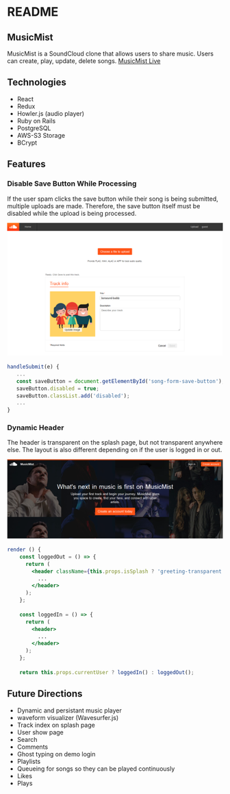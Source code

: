 # README

## MusicMist 

MusicMist is a SoundCloud clone that allows users to share music. Users can create, play, update, delete songs. [MusicMist Live](https://music-mist.herokuapp.com/)


## Technologies 

* React 
* Redux 
* Howler.js (audio player)
* Ruby on Rails 
* PostgreSQL
* AWS-S3 Storage
* BCrypt


## Features 

### Disable Save Button While Processing 

If the user spam clicks the save button while their song is being submitted, multiple uploads are made. Therefore, the save button itself must be disabled while the upload is being processed.

![alt text](https://github.com/Tianyou-Song/MusicMist/blob/master/app/assets/images/save-disable.png)

 ```jsx 
handleSubmit(e) {
	...
    const saveButton = document.getElementById('song-form-save-button');
    saveButton.disabled = true;
    saveButton.classList.add('disabled');
    ...
}

 ```


### Dynamic Header 

The header is transparent on the splash page, but not transparent anywhere else. The layout is also different depending on if the user is logged in or out.

![alt text](https://github.com/Tianyou-Song/MusicMist/blob/master/app/assets/images/header-transparent.png)

```jsx 
render () {
    const loggedOut = () => {
      return (
        <header className={this.props.isSplash ? 'greeting-transparent' : '' }>
          ...
        </header>
      );
    };

    const loggedIn = () => {
      return (
        <header>
          ...
        </header>
      );
    };

    return this.props.currentUser ? loggedIn() : loggedOut();
```


## Future Directions 

* Dynamic and persistant music player
* waveform visualizer (Wavesurfer.js)
* Track index on splash page
* User show page
* Search
* Comments 
* Ghost typing on demo login
* Playlists
* Queueing for songs so they can be played continuously
* Likes 
* Plays
